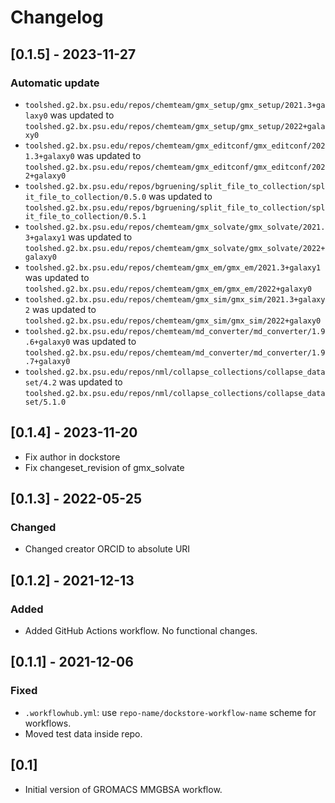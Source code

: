 # Changelog

## [0.1.5] - 2023-11-27

### Automatic update
- `toolshed.g2.bx.psu.edu/repos/chemteam/gmx_setup/gmx_setup/2021.3+galaxy0` was updated to `toolshed.g2.bx.psu.edu/repos/chemteam/gmx_setup/gmx_setup/2022+galaxy0`
- `toolshed.g2.bx.psu.edu/repos/chemteam/gmx_editconf/gmx_editconf/2021.3+galaxy0` was updated to `toolshed.g2.bx.psu.edu/repos/chemteam/gmx_editconf/gmx_editconf/2022+galaxy0`
- `toolshed.g2.bx.psu.edu/repos/bgruening/split_file_to_collection/split_file_to_collection/0.5.0` was updated to `toolshed.g2.bx.psu.edu/repos/bgruening/split_file_to_collection/split_file_to_collection/0.5.1`
- `toolshed.g2.bx.psu.edu/repos/chemteam/gmx_solvate/gmx_solvate/2021.3+galaxy1` was updated to `toolshed.g2.bx.psu.edu/repos/chemteam/gmx_solvate/gmx_solvate/2022+galaxy0`
- `toolshed.g2.bx.psu.edu/repos/chemteam/gmx_em/gmx_em/2021.3+galaxy1` was updated to `toolshed.g2.bx.psu.edu/repos/chemteam/gmx_em/gmx_em/2022+galaxy0`
- `toolshed.g2.bx.psu.edu/repos/chemteam/gmx_sim/gmx_sim/2021.3+galaxy2` was updated to `toolshed.g2.bx.psu.edu/repos/chemteam/gmx_sim/gmx_sim/2022+galaxy0`
- `toolshed.g2.bx.psu.edu/repos/chemteam/md_converter/md_converter/1.9.6+galaxy0` was updated to `toolshed.g2.bx.psu.edu/repos/chemteam/md_converter/md_converter/1.9.7+galaxy0`
- `toolshed.g2.bx.psu.edu/repos/nml/collapse_collections/collapse_dataset/4.2` was updated to `toolshed.g2.bx.psu.edu/repos/nml/collapse_collections/collapse_dataset/5.1.0`

## [0.1.4] - 2023-11-20

- Fix author in dockstore
- Fix changeset_revision of gmx_solvate

## [0.1.3] - 2022-05-25

### Changed
- Changed creator ORCID to absolute URI

## [0.1.2] - 2021-12-13

### Added
- Added GitHub Actions workflow. No functional changes.

## [0.1.1] - 2021-12-06

### Fixed
- `.workflowhub.yml`: use `repo-name/dockstore-workflow-name` scheme for workflows.
- Moved test data inside repo.

## [0.1]

- Initial version of GROMACS MMGBSA workflow.
